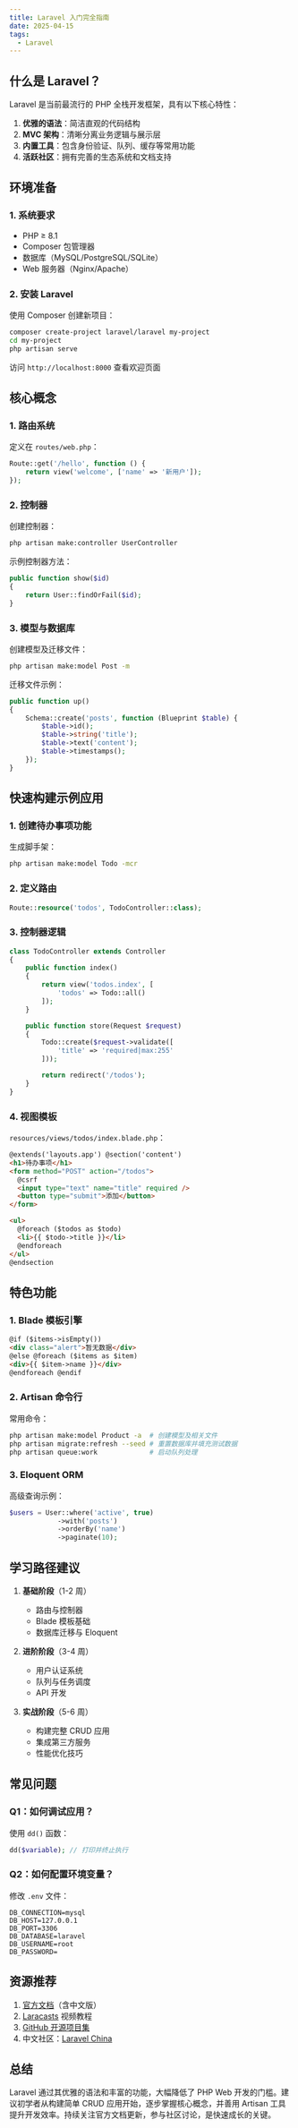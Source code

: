 ```yaml
---
title: Laravel 入门完全指南
date: 2025-04-15
tags:
  - Laravel
---
```


## 什么是 Laravel？

Laravel 是当前最流行的 PHP 全栈开发框架，具有以下核心特性：

1. **优雅的语法**：简洁直观的代码结构
2. **MVC 架构**：清晰分离业务逻辑与展示层
3. **内置工具**：包含身份验证、队列、缓存等常用功能
4. **活跃社区**：拥有完善的生态系统和文档支持

## 环境准备

### 1. 系统要求

- PHP ≥ 8.1
- Composer 包管理器
- 数据库（MySQL/PostgreSQL/SQLite）
- Web 服务器（Nginx/Apache）

### 2. 安装 Laravel

使用 Composer 创建新项目：

```bash
composer create-project laravel/laravel my-project
cd my-project
php artisan serve
```

访问 `http://localhost:8000` 查看欢迎页面

## 核心概念

### 1. 路由系统

定义在 `routes/web.php`：

```php
Route::get('/hello', function () {
    return view('welcome', ['name' => '新用户']);
});
```

### 2. 控制器

创建控制器：

```bash
php artisan make:controller UserController
```

示例控制器方法：

```php
public function show($id)
{
    return User::findOrFail($id);
}
```

### 3. 模型与数据库

创建模型及迁移文件：

```bash
php artisan make:model Post -m
```

迁移文件示例：

```php
public function up()
{
    Schema::create('posts', function (Blueprint $table) {
        $table->id();
        $table->string('title');
        $table->text('content');
        $table->timestamps();
    });
}
```

## 快速构建示例应用

### 1. 创建待办事项功能

生成脚手架：

```bash
php artisan make:model Todo -mcr
```

### 2. 定义路由

```php
Route::resource('todos', TodoController::class);
```

### 3. 控制器逻辑

```php
class TodoController extends Controller
{
    public function index()
    {
        return view('todos.index', [
            'todos' => Todo::all()
        ]);
    }

    public function store(Request $request)
    {
        Todo::create($request->validate([
            'title' => 'required|max:255'
        ]));

        return redirect('/todos');
    }
}
```

### 4. 视图模板

`resources/views/todos/index.blade.php`：

```html
@extends('layouts.app') @section('content')
<h1>待办事项</h1>
<form method="POST" action="/todos">
  @csrf
  <input type="text" name="title" required />
  <button type="submit">添加</button>
</form>

<ul>
  @foreach ($todos as $todo)
  <li>{{ $todo->title }}</li>
  @endforeach
</ul>
@endsection
```

## 特色功能

### 1. Blade 模板引擎

```html
@if ($items->isEmpty())
<div class="alert">暂无数据</div>
@else @foreach ($items as $item)
<div>{{ $item->name }}</div>
@endforeach @endif
```

### 2. Artisan 命令行

常用命令：

```bash
php artisan make:model Product -a  # 创建模型及相关文件
php artisan migrate:refresh --seed # 重置数据库并填充测试数据
php artisan queue:work             # 启动队列处理
```

### 3. Eloquent ORM

高级查询示例：

```php
$users = User::where('active', true)
            ->with('posts')
            ->orderBy('name')
            ->paginate(10);
```

## 学习路径建议

1. **基础阶段**（1-2 周）

   - 路由与控制器
   - Blade 模板基础
   - 数据库迁移与 Eloquent

2. **进阶阶段**（3-4 周）

   - 用户认证系统
   - 队列与任务调度
   - API 开发

3. **实战阶段**（5-6 周）
   - 构建完整 CRUD 应用
   - 集成第三方服务
   - 性能优化技巧

## 常见问题

### Q1：如何调试应用？

使用 `dd()` 函数：

```php
dd($variable); // 打印并终止执行
```

### Q2：如何配置环境变量？

修改 `.env` 文件：

```env
DB_CONNECTION=mysql
DB_HOST=127.0.0.1
DB_PORT=3306
DB_DATABASE=laravel
DB_USERNAME=root
DB_PASSWORD=
```

## 资源推荐

1. [官方文档](https://laravel.com/docs)（含中文版）
2. [Laracasts](https://laracasts.com) 视频教程
3. [GitHub 开源项目集](https://github.com/laravel)
4. 中文社区：[Laravel China](https://learnku.com/laravel)

## 总结

Laravel 通过其优雅的语法和丰富的功能，大幅降低了 PHP Web 开发的门槛。建议初学者从构建简单 CRUD 应用开始，逐步掌握核心概念，并善用 Artisan 工具提升开发效率。持续关注官方文档更新，参与社区讨论，是快速成长的关键。
